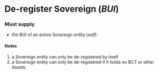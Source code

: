 # De-register Sovereign (*BUI*)

### Must supply
  
* the BUI of an active Sovereign entity (*self*)
  
#### Notes
  
1. a Sovereign entity can only be de-registered by itself
2. a Sovereign entity can only be de-registered if it holds no BCT or other Assets